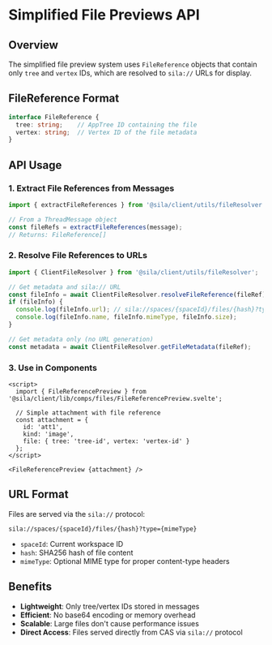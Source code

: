 # Simplified File Previews API

## Overview

The simplified file preview system uses `FileReference` objects that contain only `tree` and `vertex` IDs, which are resolved to `sila://` URLs for display.

## FileReference Format

```typescript
interface FileReference {
  tree: string;    // AppTree ID containing the file
  vertex: string;  // Vertex ID of the file metadata
}
```

## API Usage

### 1. Extract File References from Messages

```typescript
import { extractFileReferences } from '@sila/client/utils/fileResolver';

// From a ThreadMessage object
const fileRefs = extractFileReferences(message);
// Returns: FileReference[]
```

### 2. Resolve File References to URLs

```typescript
import { ClientFileResolver } from '@sila/client/utils/fileResolver';

// Get metadata and sila:// URL
const fileInfo = await ClientFileResolver.resolveFileReference(fileRef);
if (fileInfo) {
  console.log(fileInfo.url); // sila://spaces/{spaceId}/files/{hash}?type={mimeType}
  console.log(fileInfo.name, fileInfo.mimeType, fileInfo.size);
}

// Get metadata only (no URL generation)
const metadata = await ClientFileResolver.getFileMetadata(fileRef);
```

### 3. Use in Components

```svelte
<script>
  import { FileReferencePreview } from '@sila/client/lib/comps/files/FileReferencePreview.svelte';
  
  // Simple attachment with file reference
  const attachment = {
    id: 'att1',
    kind: 'image',
    file: { tree: 'tree-id', vertex: 'vertex-id' }
  };
</script>

<FileReferencePreview {attachment} />
```

## URL Format

Files are served via the `sila://` protocol:
```
sila://spaces/{spaceId}/files/{hash}?type={mimeType}
```

- `spaceId`: Current workspace ID
- `hash`: SHA256 hash of file content
- `mimeType`: Optional MIME type for proper content-type headers

## Benefits

- **Lightweight**: Only tree/vertex IDs stored in messages
- **Efficient**: No base64 encoding or memory overhead
- **Scalable**: Large files don't cause performance issues
- **Direct Access**: Files served directly from CAS via `sila://` protocol